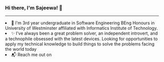 ### Hi there, I'm Sajeewa! 👋
<hr>

<p>
<li>🌱 I'm 3rd year undergraduate in Software Engineering BEng Honours in University of Westminster affiliated with Informatics Institute of Technology.</li>
<li>✨ I’ve always been a great problem solver, an independent introvert, and a technophile obsessed with the latest devices. Looking for opportunities to apply my technical knowledge to build things to solve the problems facing the world today</li>
<li>📬 Reach me out on <a href="https://www.linkedin.com/in/sajeewa-logus-025885176/"><i class="fab fa-linkedin-in"></i></a> </li>
</p> 
